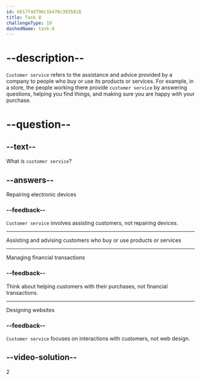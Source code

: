 ```yaml
---
id: 6617f4d790c1b470c3835818
title: Task 8
challengeType: 19
dashedName: task-8
---
```


# --description--

`Customer service` refers to the assistance and advice provided by a company to people who buy or use its products or services. For example, in a store, the people working there provide `customer service` by answering questions, helping you find things, and making sure you are happy with your purchase.

# --question--

## --text--

What is `customer service`?

## --answers--

Repairing electronic devices

### --feedback--

`Customer service` involves assisting customers, not repairing devices.

---

Assisting and advising customers who buy or use products or services

---

Managing financial transactions

### --feedback--

Think about helping customers with their purchases, not financial transactions.

---

Designing websites

### --feedback--

`Customer service` focuses on interactions with customers, not web design.

## --video-solution--

2
